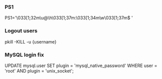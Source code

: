 ### PS1
PS1='\033[1;32m\u@\h\033[1;37m:\033[1;34m\w\033[1;37m$ '

### Logout users
  pkill -KILL -u {username}
  
### MySQL login fix
  UPDATE mysql.user SET plugin = 'mysql_native_password' WHERE user = 'root' AND plugin = 'unix_socket';
